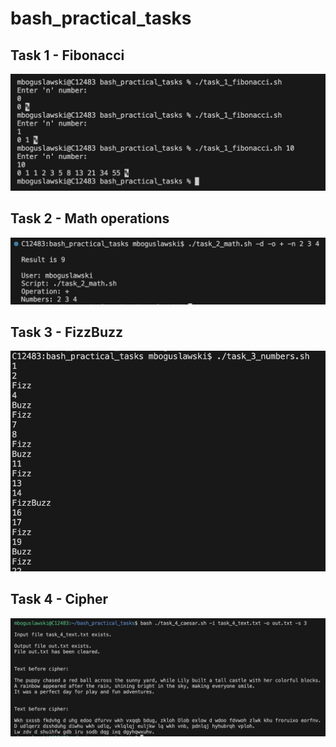 # bash_practical_tasks


## Task 1 - Fibonacci

![Screenshot](img/task1.png)

## Task 2 - Math operations

![Screenshot](img/task2.png)

## Task 3 - FizzBuzz

![Screenshot](img/task3.png)

## Task 4 - Cipher

![Screenshot](img/task4.png)